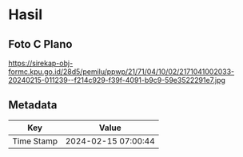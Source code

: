 # Hasil

## Foto C Plano

https://sirekap-obj-formc.kpu.go.id/28d5/pemilu/ppwp/21/71/04/10/02/2171041002033-20240215-011239--f214c929-f39f-4091-b9c9-59e3522291e7.jpg


## Metadata

| Key        | Value               |
| ---------- | ------------------- |
| Time Stamp | 2024-02-15 07:00:44 |



